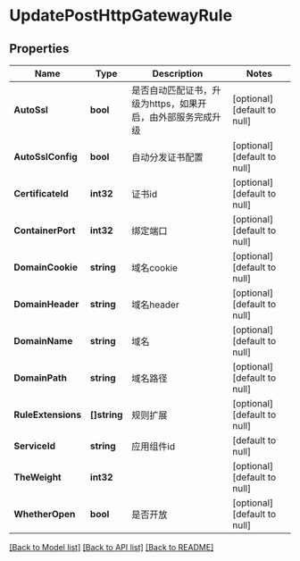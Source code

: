 # UpdatePostHttpGatewayRule

## Properties
Name | Type | Description | Notes
------------ | ------------- | ------------- | -------------
**AutoSsl** | **bool** | 是否自动匹配证书，升级为https，如果开启，由外部服务完成升级 | [optional] [default to null]
**AutoSslConfig** | **bool** | 自动分发证书配置 | [optional] [default to null]
**CertificateId** | **int32** | 证书id | [optional] [default to null]
**ContainerPort** | **int32** | 绑定端口 | [optional] [default to null]
**DomainCookie** | **string** | 域名cookie | [optional] [default to null]
**DomainHeader** | **string** | 域名header | [optional] [default to null]
**DomainName** | **string** | 域名 | [optional] [default to null]
**DomainPath** | **string** | 域名路径 | [optional] [default to null]
**RuleExtensions** | **[]string** | 规则扩展 | [optional] [default to null]
**ServiceId** | **string** | 应用组件id | [default to null]
**TheWeight** | **int32** |  | [optional] [default to null]
**WhetherOpen** | **bool** | 是否开放 | [optional] [default to null]

[[Back to Model list]](../README.md#documentation-for-models) [[Back to API list]](../README.md#documentation-for-api-endpoints) [[Back to README]](../README.md)


